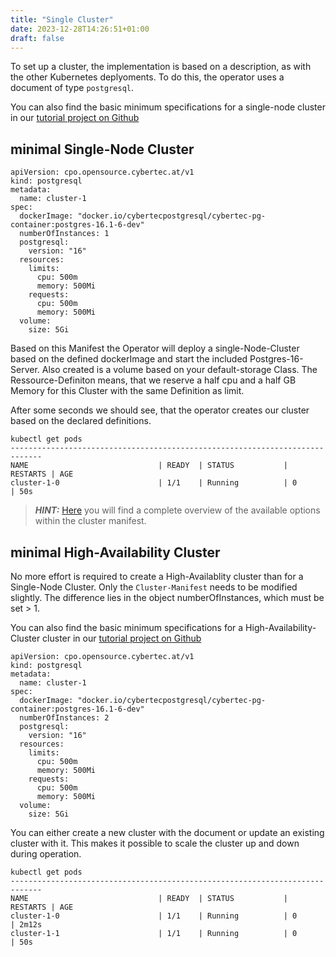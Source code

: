```yaml
---
title: "Single Cluster"
date: 2023-12-28T14:26:51+01:00
draft: false
---
```


To set up a cluster, the implementation is based on a description, as with the other Kubernetes deplyoments. To do this, the operator uses a document of type `postgresql`.

You can also find the basic minimum specifications for a single-node cluster in our [tutorial project on Github](https://github.com/cybertec-postgresql/CYBERTEC-operator-tutorials/blob/main/cluster-tutorials/single-cluster/postgres.yaml)

## minimal Single-Node Cluster
```
apiVersion: cpo.opensource.cybertec.at/v1
kind: postgresql
metadata:
  name: cluster-1
spec:
  dockerImage: "docker.io/cybertecpostgresql/cybertec-pg-container:postgres-16.1-6-dev"
  numberOfInstances: 1
  postgresql:
    version: "16"
  resources:
    limits:
      cpu: 500m
      memory: 500Mi
    requests:
      cpu: 500m
      memory: 500Mi
  volume:
    size: 5Gi 
```
Based on this Manifest the Operator will deploy a single-Node-Cluster based on the defined dockerImage and start the included Postgres-16-Server. 
Also created is a volume based on your default-storage Class. The Ressource-Definiton means, that we reserve a half cpu and a half GB Memory for this Cluster with the same Definition as limit.

After some seconds we should see, that the operator creates our cluster based on the declared definitions.
```
kubectl get pods
-----------------------------------------------------------------------------
NAME                             | READY  | STATUS           | RESTARTS | AGE
cluster-1-0                      | 1/1    | Running          | 0        | 50s

```

> **_HINT:_**  [Here](documentation/crd/crd-postgresql/) you will find a complete overview of the available options within the cluster manifest.

## minimal High-Availability Cluster

No more effort is required to create a High-Availablity cluster than for a Single-Node Cluster. Only the `Cluster-Manifest` needs to be modified slightly. 
The difference lies in the object numberOfInstances, which must be set > 1.

You can also find the basic minimum specifications for a High-Availability-Cluster cluster in our [tutorial project on Github](https://github.com/cybertec-postgresql/CYBERTEC-operator-tutorials/blob/main/cluster-tutorials/high-availability-cluster/ha-postgres.yaml)


```
apiVersion: cpo.opensource.cybertec.at/v1
kind: postgresql
metadata:
  name: cluster-1
spec:
  dockerImage: "docker.io/cybertecpostgresql/cybertec-pg-container:postgres-16.1-6-dev"
  numberOfInstances: 2
  postgresql:
    version: "16"
  resources:
    limits:
      cpu: 500m
      memory: 500Mi
    requests:
      cpu: 500m
      memory: 500Mi
  volume:
    size: 5Gi 
```

You can either create a new cluster with the document or update an existing cluster with it. 
This makes it possible to scale the cluster up and down during operation.

```
kubectl get pods
-----------------------------------------------------------------------------
NAME                             | READY  | STATUS           | RESTARTS | AGE
cluster-1-0                      | 1/1    | Running          | 0        | 2m12s
cluster-1-1                      | 1/1    | Running          | 0        | 50s

```


<!-- 
We can now starting to modify our cluster with some more Definitons. 
### Use a specific Storageclass
```
spec:
  ...
  volume:
    size: 5Gi
    storageClass: default-provisioner
  ...
```
Using the storageClass-Definiton allows us to define a specific storageClass for this Cluster. Please ensure, that the storageClass exists and is usable. If a Volume cannot provide the Volume will stand in the pending-State as like the Database-Pod.

### Expanding Volume
The Operator allows to you expand your volume if the storage-System is able to do this. 
```
spec:
  ...
  volume:
    size: 10Gi
    storageClass: default-provisioner
  ...
```
This will trigger the expand of your Cluster-Volumes. It will need some time and you can check the current state inside the pvc.
```
kubectl get pvc pgdata-cluster-1-0 -o yaml
-------------------------------------------------------
spec:
  accessModes:
  - ReadWriteOnce
  resources:
    requests:
      storage: 10Gi
  storageClassName: crc-csi-hostpath-provisioner
  volumeMode: Filesystem
  volumeName: pvc-800d7ecc-2d5f-4ef4-af83-1cd94c766d37
status:
  accessModes:
  - ReadWriteOnce
  capacity:
    storage: 5Gi
  phase: Bound

```

### Creating additonal Volumes
The Operator allows you to modify your cluster with additonal Volumes.
```
spec:
  ...
  additionalVolumes:
    - name: empty
      mountPath: /opt/empty
      targetContainers:
        - all
      volumeSource:
        emptyDir: {}
```
This example will create an emptyDir and mount it to all Containers inside the Database-Pod.


### Specific Settings for aws gp3 Storage
For the gp3 Storage aws you can define more informations 
```
  volume:
    size: 1Gi
    storageClass: gp3
    iops: 1000  # for EBS gp3
    throughput: 250  # in MB/s for EBS gp3

```
The defined IOPS and Throughput will include in the PersistentVolumeClaim and send to the storage-Provisioner.
Please keep in Mind, that on aws there is a CoolDown-Time as a limitation defined. For new Changes you need to wait 6 hours. 
Please also ensure to check the default and allowed values for IOPS and Throughput [AWS docs](https://aws.amazon.com/ebs/general-purpose/).

To ensure that the settings are updates properly please define the Operator-Configuration 'storage_resize_mode' from default to 'mixed' -->
